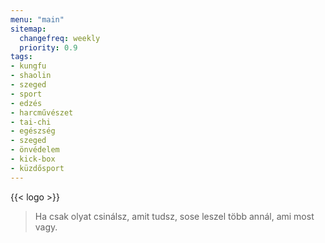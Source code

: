 ```yaml
---
menu: "main"
sitemap:
  changefreq: weekly
  priority: 0.9
tags:
- kungfu
- shaolin
- szeged
- sport
- edzés
- harcművészet
- tai-chi
- egészség
- szeged
- önvédelem
- kick-box
- küzdősport
---
```

{{< logo >}}
> Ha csak olyat csinálsz, amit tudsz, sose leszel több annál, ami most vagy.

